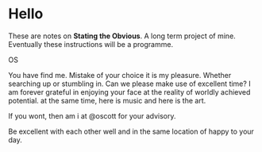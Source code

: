 # Hello

These are notes on **Stating the Obvious**. A long term project of mine. Eventually these instructions will be a programme.

OS

You have find me. Mistake of your choice it is my pleasure. Whether searching up or stumbling in. Can we please make use of excellent time? I am forever grateful in enjoying your face at the reality of worldly achieved potential. at the same time, here is music and here is the art. 

If you wont, then am i at @oscott for your advisory.

Be excellent with each other well and in the same location of happy to your day.


<!--stackedit_data:
eyJoaXN0b3J5IjpbLTQ2MzAxMzgzNiw0MjE5OTEzNjAsMTgxMD
MwNjYyNCw0MzI1ODM3OTVdfQ==
-->